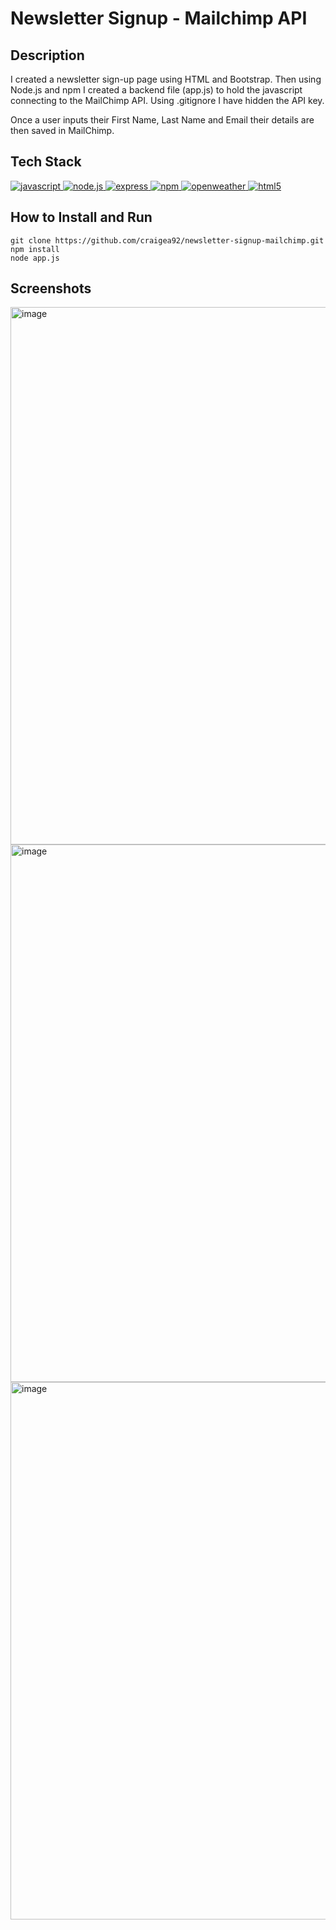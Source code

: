 # Newsletter Signup - Mailchimp API

## Description
I created a newsletter sign-up page using HTML and Bootstrap. Then using Node.js and npm I created a backend file (app.js) to hold the javascript connecting to the MailChimp API. Using .gitignore I have hidden the API key.

Once a user inputs their First Name, Last Name and Email their details are then saved in MailChimp.

## Tech Stack
<a href="https://www.javascript.com/"> <img src="https://icongr.am/devicon/javascript-original.svg?size=40&color=currentColor" alt="javascript"/> </a>
<a href="https://nodejs.org/en/"> <img src="https://icongr.am/devicon/nodejs-original.svg?size=40&color=currentColor" alt="node.js"/> </a>
<a href="https://expressjs.com/"> <img src="https://icongr.am/devicon/express-original-wordmark.svg?size=40&color=00ff00" alt="express"/> </a> 
<a href="https://www.npmjs.com/"> <img src="https://icongr.am/devicon/npm-original-wordmark.svg?size=40&color=currentColor" alt="npm"/> </a>
<a href="https://openweathermap.org/"> <img src="https://icongr.am/material/cloud-search.svg?size=40&color=ff8000" alt="openweather"/> </a>
<a href="https://www.w3schools.com/html/"> <img src="https://icongr.am/devicon/html5-original.svg?size=40&color=8000ff" alt="html5"/> </a> 

## How to Install and Run

```
git clone https://github.com/craigea92/newsletter-signup-mailchimp.git
npm install
node app.js
```

## Screenshots 
<img width="860" alt="image" src="https://user-images.githubusercontent.com/82875984/221412344-7f0bf2d6-c1de-4acb-994f-6e764b983297.png">
<img width="860" alt="image" src="https://user-images.githubusercontent.com/82875984/221412369-ca8ac718-08f2-4c86-bf8d-b5bf767e7c99.png">
<img width="860" alt="image" src="https://user-images.githubusercontent.com/82875984/221412408-2df87b7e-4a08-4698-8a52-88dc99b029b5.png">
